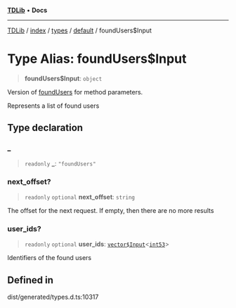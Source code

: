 [**TDLib**](../../../../../../README.md) • **Docs**

***

[TDLib](../../../../../../modules.md) / [index](../../../../../README.md) / [types](../../../README.md) / [default](../README.md) / foundUsers$Input

# Type Alias: foundUsers$Input

> **foundUsers$Input**: `object`

Version of [foundUsers](foundUsers.md) for method parameters.

Represents a list of found users

## Type declaration

### \_

> `readonly` **\_**: `"foundUsers"`

### next\_offset?

> `readonly` `optional` **next\_offset**: `string`

The offset for the next request. If empty, then there are no more results

### user\_ids?

> `readonly` `optional` **user\_ids**: [`vector$Input`](vector$Input.md)\<[`int53`](int53.md)\>

Identifiers of the found users

## Defined in

dist/generated/types.d.ts:10317
